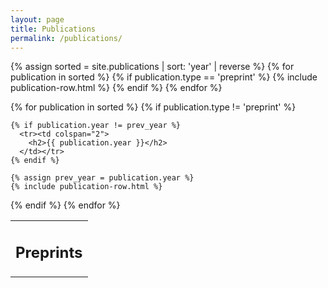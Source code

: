 ```yaml
---
layout: page
title: Publications
permalink: /publications/
---
```


<table class="publications">

<tr><td colspan="2">
  <h2>Preprints</h2>
</td></tr>

{% assign sorted = site.publications | sort: 'year' | reverse %}
{% for publication in sorted %}
  {% if publication.type == 'preprint' %}
    {% include publication-row.html %}
  {% endif %}
{% endfor %}

{% for publication in sorted %}
  {% if publication.type != 'preprint' %}

    {% if publication.year != prev_year %}
      <tr><td colspan="2">
        <h2>{{ publication.year }}</h2>
      </td></tr>
    {% endif %}

    {% assign prev_year = publication.year %}
    {% include publication-row.html %}

  {% endif %}
{% endfor %}

</table>
